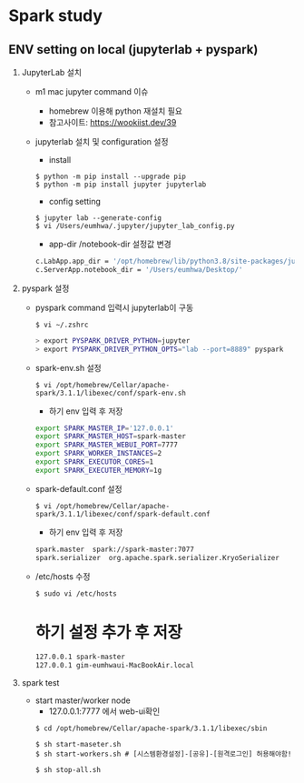 # Spark study
## ENV setting on local (jupyterlab + pyspark)

1. JupyterLab 설치

    - m1 mac jupyter command 이슈    
        - homebrew 이용해 python 재설치 필요
        - 참고사이트: https://wookiist.dev/39
    
    - jupyterlab 설치 및 configuration 설정
        - install
        ```console
        $ python -m pip install --upgrade pip
        $ python -m pip install jupyter jupyterlab
        ```

        - config setting
        ```console
        $ jupyter lab --generate-config
        $ vi /Users/eumhwa/.jupyter/jupyter_lab_config.py
        ```

        - app-dir /notebook-dir 설정값 변경
        ```sh
        c.LabApp.app_dir = '/opt/homebrew/lib/python3.8/site-packages/jupyterlab'
        c.ServerApp.notebook_dir = '/Users/eumhwa/Desktop/'
        ```

2. pyspark 설정
    - pyspark command 입력시 jupyterlab이 구동
        ```console
        $ vi ~/.zshrc
        ```
        ```sh
        > export PYSPARK_DRIVER_PYTHON=jupyter
        > export PYSPARK_DRIVER_PYTHON_OPTS="lab --port=8889" pyspark
        ```
    - spark-env.sh 설정
        ```console
        $ vi /opt/homebrew/Cellar/apache-spark/3.1.1/libexec/conf/spark-env.sh
        ```
        
        - 하기 env 입력 후 저장
        ```sh
        export SPARK_MASTER_IP='127.0.0.1'
        export SPARK_MASTER_HOST=spark-master
        export SPARK_MASTER_WEBUI_PORT=7777
        export SPARK_WORKER_INSTANCES=2
        export SPARK_EXECUTOR_CORES=1
        export SPARK_EXECUTER_MEMORY=1g
        ```
    - spark-default.conf 설정
        ```console
        $ vi /opt/homebrew/Cellar/apache-spark/3.1.1/libexec/conf/spark-default.conf
        ```

        - 하기 env 입력 후 저장
        ```sh
        spark.master  spark://spark-master:7077
        spark.serializer  org.apache.spark.serializer.KryoSerializer
        ```
    - /etc/hosts 수정
        ```console
        $ sudo vi /etc/hosts
        ```
        # 하기 설정 추가 후 저장
        ```sh
        127.0.0.1 spark-master
        127.0.0.1 gim-eumhwaui-MacBookAir.local
        ```

3. spark test
    - start master/worker node
        - 127.0.0.1:7777 에서 web-ui확인
        ```console
        $ cd /opt/homebrew/Cellar/apache-spark/3.1.1/libexec/sbin
        
        $ sh start-maseter.sh 
        $ sh start-workers.sh # [시스템환경설정]-[공유]-[원격로그인] 허용해야함!
        
        $ sh stop-all.sh
        ```
    